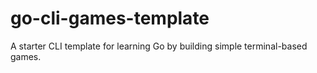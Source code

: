 # go-cli-games-template
A starter CLI template for learning Go by building simple terminal-based games.
